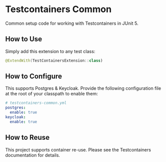 # Testcontainers Common

Common setup code for working with Testcontainers in JUnit 5.

## How to Use

Simply add this extension to any test class:

```kotlin
@ExtendWith(TestContainersExtension::class)
```

## How to Configure

This supports Postgres & Keycloak. Provide the following configuration file at the root of your classpath to enable them:

```yaml
# testcontainers-common.yml
postgres:
  enable: true
keycloak:
  enable: true
```

## How to Reuse

This project supports container re-use. Please see the Testcontainers documentation for details.